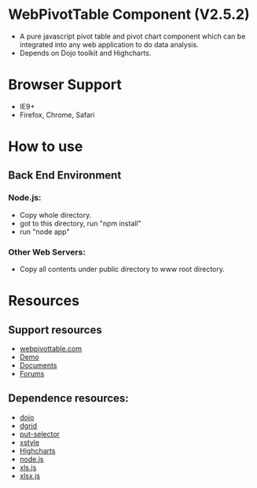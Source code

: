 # WebPivotTable Component (V2.5.2)

* A pure javascript pivot table and pivot chart component 
  which can be integrated into any web application to do data analysis.
* Depends on Dojo toolkit and Highcharts.

# Browser Support

* IE9+
* Firefox, Chrome, Safari

# How to use 

## Back End Environment 

### Node.js:

* Copy whole directory.
* got to this directory, run "npm install"
* run "node app"

### Other Web Servers:

* Copy all contents under public directory to www root directory.

# Resources

## Support resources

* [webpivottable.com](http://webpivottable.com/)
* [Demo](http://webpivottable.com/demo) 
* [Documents](http://webpivottable.com/documents)
* [Forums](http://brightsea.ca/forum) 

 
## Dependence resources:

* [dojo](http://dojotoolkit.org/) 
* [dgrid](https://github.com/SitePen/dgrid) 
* [put-selector](https://github.com/kriszyp/put-selector) 
* [xstyle](https://github.com/kriszyp/xstyle)
* [Highcharts](http://www.highcharts.com/)
* [node.js](http://nodejs.org/)
* [xls.js]( https://github.com/SheetJS/js-xls)
* [xlsx.js](https://github.com/SheetJS/js-xlsx)


